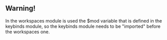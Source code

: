 ## Warning!
In the workspaces module is used the $mod variable that is defined in the keybinds module, so the keybinds module needs to be "imported" before the workspaces one.